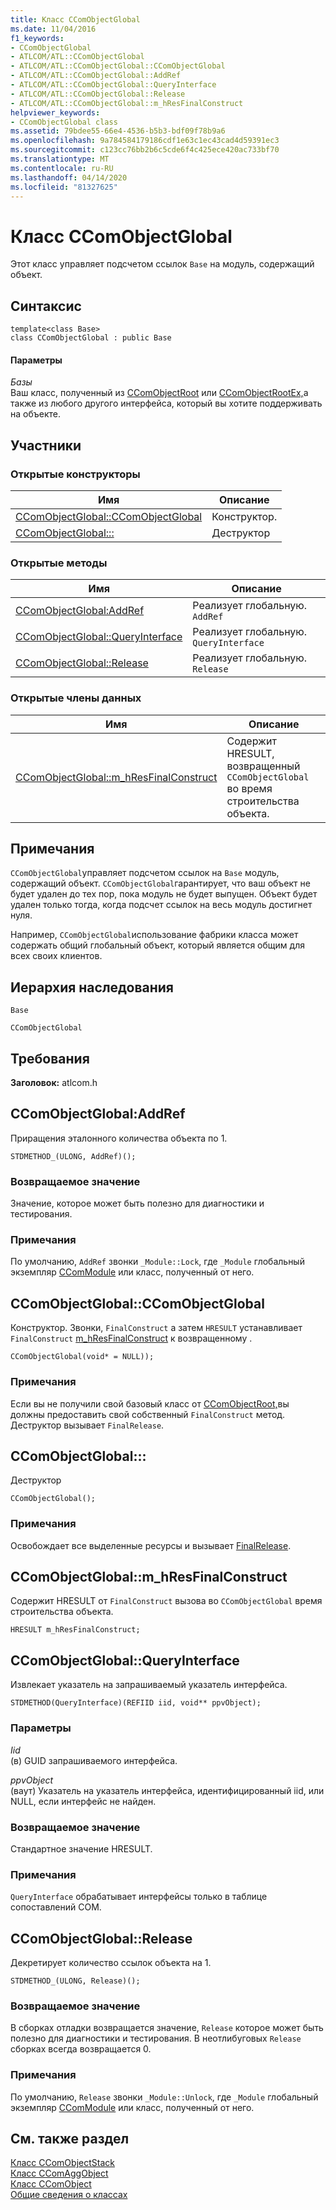 ```yaml
---
title: Класс CComObjectGlobal
ms.date: 11/04/2016
f1_keywords:
- CComObjectGlobal
- ATLCOM/ATL::CComObjectGlobal
- ATLCOM/ATL::CComObjectGlobal::CComObjectGlobal
- ATLCOM/ATL::CComObjectGlobal::AddRef
- ATLCOM/ATL::CComObjectGlobal::QueryInterface
- ATLCOM/ATL::CComObjectGlobal::Release
- ATLCOM/ATL::CComObjectGlobal::m_hResFinalConstruct
helpviewer_keywords:
- CComObjectGlobal class
ms.assetid: 79bdee55-66e4-4536-b5b3-bdf09f78b9a6
ms.openlocfilehash: 9a784584179186cdf1e63c1ec43cad4d59391ec3
ms.sourcegitcommit: c123cc76bb2b6c5cde6f4c425ece420ac733bf70
ms.translationtype: MT
ms.contentlocale: ru-RU
ms.lasthandoff: 04/14/2020
ms.locfileid: "81327625"
---
```

# <a name="ccomobjectglobal-class"></a>Класс CComObjectGlobal

Этот класс управляет подсчетом ссылок `Base` на модуль, содержащий объект.

## <a name="syntax"></a>Синтаксис

```
template<class Base>
class CComObjectGlobal : public Base
```

#### <a name="parameters"></a>Параметры

*Базы*<br/>
Ваш класс, полученный из [CComObjectRoot](../../atl/reference/ccomobjectroot-class.md) или [CComObjectRootEx,](../../atl/reference/ccomobjectrootex-class.md)а также из любого другого интерфейса, который вы хотите поддерживать на объекте.

## <a name="members"></a>Участники

### <a name="public-constructors"></a>Открытые конструкторы

|Имя|Описание|
|----------|-----------------|
|[CComObjectGlobal::CComObjectGlobal](#ccomobjectglobal)|Конструктор.|
|[CComObjectGlobal:::](#dtor)|Деструктор|

### <a name="public-methods"></a>Открытые методы

|Имя|Описание|
|----------|-----------------|
|[CComObjectGlobal:AddRef](#addref)|Реализует глобальную. `AddRef`|
|[CComObjectGlobal::QueryInterface](#queryinterface)|Реализует глобальную. `QueryInterface`|
|[CComObjectGlobal::Release](#release)|Реализует глобальную. `Release`|

### <a name="public-data-members"></a>Открытые члены данных

|Имя|Описание|
|----------|-----------------|
|[CComObjectGlobal::m_hResFinalConstruct](#m_hresfinalconstruct)|Содержит HRESULT, возвращенный `CComObjectGlobal` во время строительства объекта.|

## <a name="remarks"></a>Примечания

`CComObjectGlobal`управляет подсчетом ссылок на `Base` модуль, содержащий объект. `CComObjectGlobal`гарантирует, что ваш объект не будет удален до тех пор, пока модуль не будет выпущен. Объект будет удален только тогда, когда подсчет ссылок на весь модуль достигнет нуля.

Например, `CComObjectGlobal`использование фабрики класса может содержать общий глобальный объект, который является общим для всех своих клиентов.

## <a name="inheritance-hierarchy"></a>Иерархия наследования

`Base`

`CComObjectGlobal`

## <a name="requirements"></a>Требования

**Заголовок:** atlcom.h

## <a name="ccomobjectglobaladdref"></a><a name="addref"></a>CComObjectGlobal:AddRef

Приращения эталонного количества объекта по 1.

```
STDMETHOD_(ULONG, AddRef)();
```

### <a name="return-value"></a>Возвращаемое значение

Значение, которое может быть полезно для диагностики и тестирования.

### <a name="remarks"></a>Примечания

По умолчанию, `AddRef` звонки `_Module::Lock`, где `_Module` глобальный экземпляр [CComModule](../../atl/reference/ccommodule-class.md) или класс, полученный от него.

## <a name="ccomobjectglobalccomobjectglobal"></a><a name="ccomobjectglobal"></a>CComObjectGlobal::CComObjectGlobal

Конструктор. Звонки, `FinalConstruct` а затем `HRESULT` устанавливает `FinalConstruct` [m_hResFinalConstruct](#m_hresfinalconstruct) к возвращенному .

```
CComObjectGlobal(void* = NULL));
```

### <a name="remarks"></a>Примечания

Если вы не получили свой базовый класс от [CComObjectRoot,](../../atl/reference/ccomobjectroot-class.md)вы должны предоставить свой собственный `FinalConstruct` метод. Деструктор вызывает `FinalRelease`.

## <a name="ccomobjectglobalccomobjectglobal"></a><a name="dtor"></a>CComObjectGlobal:::

Деструктор

```
CComObjectGlobal();
```

### <a name="remarks"></a>Примечания

Освобождает все выделенные ресурсы и вызывает [FinalRelease](ccomobjectrootex-class.md#finalrelease).

## <a name="ccomobjectglobalm_hresfinalconstruct"></a><a name="m_hresfinalconstruct"></a>CComObjectGlobal::m_hResFinalConstruct

Содержит HRESULT от `FinalConstruct` вызова во `CComObjectGlobal` время строительства объекта.

```
HRESULT m_hResFinalConstruct;
```

## <a name="ccomobjectglobalqueryinterface"></a><a name="queryinterface"></a>CComObjectGlobal::QueryInterface

Извлекает указатель на запрашиваемый указатель интерфейса.

```
STDMETHOD(QueryInterface)(REFIID iid, void** ppvObject);
```

### <a name="parameters"></a>Параметры

*Iid*<br/>
(в) GUID запрашиваемого интерфейса.

*ppvObject*<br/>
(ваут) Указатель на указатель интерфейса, идентифицированный iid, или NULL, если интерфейс не найден.

### <a name="return-value"></a>Возвращаемое значение

Стандартное значение HRESULT.

### <a name="remarks"></a>Примечания

`QueryInterface` обрабатывает интерфейсы только в таблице сопоставлений COM.

## <a name="ccomobjectglobalrelease"></a><a name="release"></a>CComObjectGlobal::Release

Декретирует количество ссылок объекта на 1.

```
STDMETHOD_(ULONG, Release)();
```

### <a name="return-value"></a>Возвращаемое значение

В сборках отладки возвращается значение, `Release` которое может быть полезно для диагностики и тестирования. В неотлибуговых `Release` сборках всегда возвращается 0.

### <a name="remarks"></a>Примечания

По умолчанию, `Release` звонки `_Module::Unlock`, где `_Module` глобальный экземпляр [CComModule](../../atl/reference/ccommodule-class.md) или класс, полученный от него.

## <a name="see-also"></a>См. также раздел

[Класс CComObjectStack](../../atl/reference/ccomobjectstack-class.md)<br/>
[Класс CComAggObject](../../atl/reference/ccomaggobject-class.md)<br/>
[Класс CComObject](../../atl/reference/ccomobject-class.md)<br/>
[Общие сведения о классах](../../atl/atl-class-overview.md)
